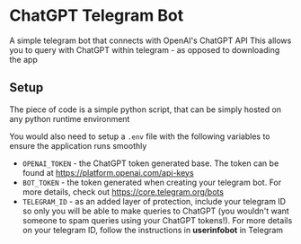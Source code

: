 # ChatGPT Telegram Bot

A simple telegram bot that connects with OpenAI's ChatGPT API
This allows you to query with ChatGPT within telegram - as opposed to downloading the app

## Setup
The piece of code is a simple python script, that can be simply hosted on any python runtime environment

You would also need to setup a `.env` file with the following variables to ensure the application runs smoothly
- `OPENAI_TOKEN` - the ChatGPT token generated base. The token can be found at https://platform.openai.com/api-keys
- `BOT_TOKEN` - the token generated when creating your telegram bot. For more details, check out https://core.telegram.org/bots
- `TELEGRAM_ID` - as an added layer of protection, include your telegram ID so only you will be able to make queries to ChatGPT (you wouldn't want someone to spam queries using your ChatGPT tokens!). For more details on your telegram ID, follow the instructions in **userinfobot** in Telegram
